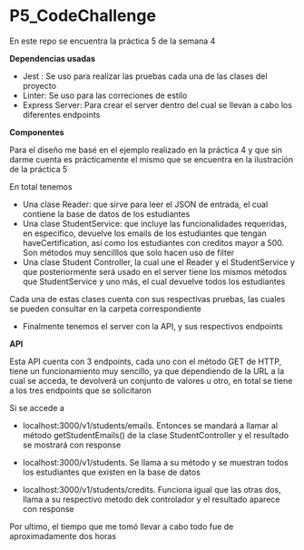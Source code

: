 # P5_CodeChallenge
En este repo se encuentra la práctica 5 de la semana 4

**Dependencias usadas**

- Jest : Se uso para realizar las pruebas cada una de las clases del proyecto
- Linter: Se uso para las correciones de estilo 
- Express Server: Para crear el server dentro del cual se llevan a cabo los diferentes endpoints

**Componentes**

Para el diseño me basé en el ejemplo realizado en la práctica 4 y que sin darme cuenta es prácticamente el mismo que
se encuentra en la ilustración de la práctica 5

En total tenemos

- Una clase Reader: que sirve para leer el JSON de entrada, el cual contiene la base de datos de los estudiantes
- Una clase StudentService: que incluye las funcionalidades requeridas, en especifico, devuelve los emails de los estudiantes
que tengan haveCertification, así como los estudiantes con creditos mayor a 500. Son métodos muy sencilllos que solo hacen uso de filter
- Una clase Student Controller, la cual une el Reader y el StudentService y que posteriormente será usado en el server
tiene los mismos métodos que StudentService y uno más, el cual devuelve todos los estudiantes 

Cada una de estas clases cuenta con sus respectivas pruebas, las cuales se pueden consultar en la carpeta correspondiente

- Finalmente tenemos el server con la API, y sus respectivos endpoints

**API**

Esta API cuenta con 3 endpoints, cada uno con el método GET de HTTP, tiene un funcionamiento muy sencillo, ya que dependiendo de la
URL a la cual se acceda, te devolverá un conjunto de valores u otro, en total se tiene a los tres endpoints que se solicitaron

Si se accede a

- localhost:3000/v1/students/emails. Entonces se mandará a llamar al método getStudentEmails() de la clase StudentController
y el resultado se mostrará con response

- localhost:3000/v1/students. Se llama a su método y se muestran todos los estudiantes que existen en la base de datos

- localhost:3000/v1/students/credits. Funciona igual que las otras dos, llama a su respectivo metodo dek controlador y el 
resultado aparece con response


Por ultimo, el tiempo que me tomó llevar a cabo todo fue de aproximadamente dos horas
